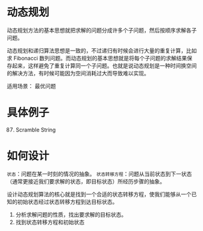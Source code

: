 # 动态规划

动态规划方法的基本思想就把求解的问题分成许多个子问题，然后按顺序求解各子问题。

动态规划和递归算法思想是一致的，不过递归有时候会进行大量的重复计算，比如求 Fibonacci 数列问题。而动态规划的基本思想就是将每个子问题的求解结果保存起来，这样避免了重复计算同一个子问题。也就是说动态规划是一种时间换空间的解决方法，有时候可能因为空间消耗过大而导致难以实现。
 
 适用场景：
 最优问题
 
# 具体例子

87. Scramble String


# 如何设计

`状态`：问题在某一时刻的情况的抽象。
`状态转移方程`：问题从当前状态到下一状态（通常更接近我们要求解的状态，即目标状态）所经历步骤的抽象。
设计动态规划算法的核心就是找到一个合适的状态转移方程，使我们能够从一个已知的初始状态经过状态转移方程到达目标状态。

1. 分析求解问题的性质，找出要求解的目标状态。2. 找到状态转移方程和初始状态


